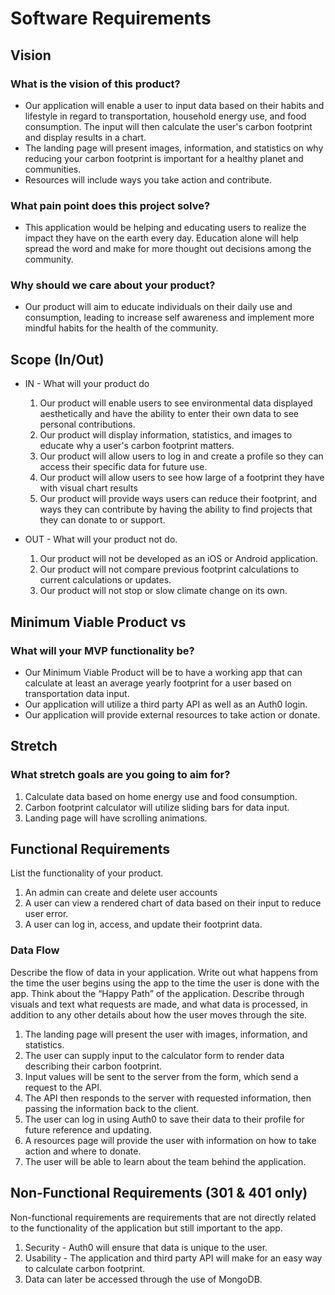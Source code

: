 # Software Requirements

## Vision

<!-- Minimum Length: 3-5 sentences -->

### What is the vision of this product?

- Our application will enable a user to input data based on their habits and lifestyle in regard to transportation, household energy use, and food consumption. The input will then calculate the user's carbon footprint and display results in a chart.
- The landing page will present images, information, and statistics on why reducing your carbon footprint is important for a healthy planet and communities.
- Resources will include ways you take action and contribute.

### What pain point does this project solve?

- This application would be helping and educating users to realize the impact they have on the earth every day. Education alone will help spread the word and make for more thought out decisions among the community.

### Why should we care about your product?

- Our product will aim to educate individuals on their daily use and consumption, leading to increase self awareness and implement more mindful habits for the health of the community.

## Scope (In/Out)

- IN - What will your product do
  1. Our product will enable users to see environmental data displayed aesthetically and have the ability to enter their own data to see personal contributions.
  2. Our product will display information, statistics, and images to educate why a user's carbon footprint matters.
  3. Our product will allow users to log in and create a profile so they can access their specific data for future use.
  4. Our product will allow users to see how large of a footprint they have with visual chart results
  5. Our product will provide ways users can reduce their footprint, and ways they can contribute by having the ability to find projects that they can donate to or support.

- OUT - What will your product not do.
  1. Our product will not be developed as an iOS or Android application.
  2. Our product will not compare previous footprint calculations to current calculations or updates.
  3. Our product will not stop or slow climate change on its own.

## Minimum Viable Product vs

### What will your MVP functionality be?

- Our Minimum Viable Product will be to have a working app that can calculate at least an average yearly footprint for a user based on transportation data input.
- Our application will utilize a third party API as well as an Auth0 login.
- Our application will provide external resources to take action or donate.

<!-- What are your stretch goals? -->

## Stretch

### What stretch goals are you going to aim for?

1. Calculate data based on home energy use and food consumption.
2. Carbon footprint calculator will utilize sliding bars for data input.
3. Landing page will have scrolling animations.

## Functional Requirements

List the functionality of your product.

1. An admin can create and delete user accounts
2. A user can view a rendered chart of data based on their input to reduce user error.
3. A user can log in, access, and update their footprint data.

### Data Flow

Describe the flow of data in your application. Write out what happens from the time the user begins using the app to the time the user is done with the app. Think about the “Happy Path” of the application. Describe through visuals and text what requests are made, and what data is processed, in addition to any other details about how the user moves through the site.

1. The landing page will present the user with images, information, and statistics.
2. The user can supply input to the calculator form to render data describing their carbon footprint.
3. Input values will be sent to the server from the form, which send a request  to the API.
4. The API then responds to the server with requested information, then passing the information back to the client.
5. The user can log in using Auth0 to save their data to their profile for future reference and updating.
6. A resources page will provide the user with information on how to take action and where to donate.
7. The user will be able to learn about the team behind the application.

## Non-Functional Requirements (301 & 401 only)

Non-functional requirements are requirements that are not directly related to the functionality of the application but still important to the app.

  1. Security - Auth0 will ensure that data is unique to the user.
  2. Usability - The application and third party API will make for an easy way to calculate carbon footprint.
  3. Data can later be accessed through the use of MongoDB.

<!-- Pick 2 non-functional requirements and describe their functionality in your application.

If you are stuck on what non-functional requirements are, do a quick online search and do some research. Write a minimum of 3-5 sentences to describe how the non-functional requirements fits into your app.

You MUST describe what the non-functional requirement is and how it will be implemented. Simply saying “Our project will be testable for testibility” is NOT acceptable. Tell us how, why, and what. -->
